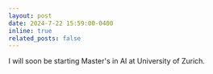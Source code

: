```yaml
---
layout: post
date: 2024-7-22 15:59:00-0400
inline: true
related_posts: false
---
```


I will soon be starting Master's in AI at University of Zurich.
